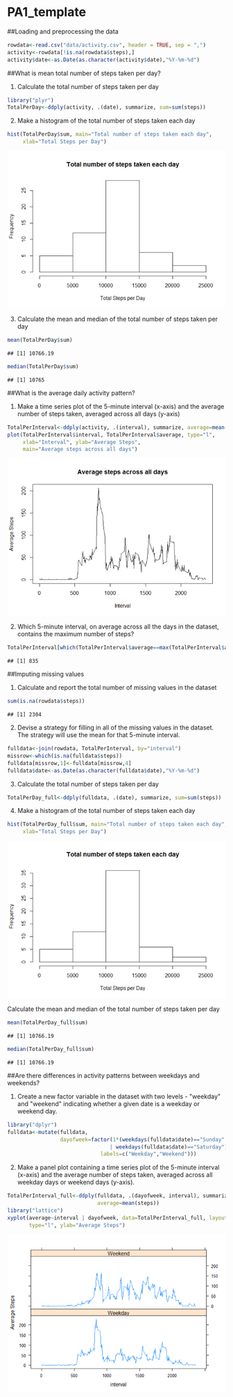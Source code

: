 # PA1_template



##Loading and preprocessing the data

```r
rowdata<-read.csv("data/activity.csv", header = TRUE, sep = ",")
activity<-rowdata[!is.na(rowdata$steps),]
activity$date<-as.Date(as.character(activity$date),"%Y-%m-%d")
```


  
##What is mean total number of steps taken per day?
1. Calculate the total number of steps taken per day

```r
library("plyr")
TotalPerDay<-ddply(activity, .(date), summarize, sum=sum(steps))
```


2. Make a histogram of the total number of steps taken each day

```r
hist(TotalPerDay$sum, main="Total number of steps taken each day", 
     xlab="Total Steps per Day")
```

![](PA1_template_files/figure-html/unnamed-chunk-3-1.png) 


3. Calculate the mean and median of the total number of steps taken per day

```r
mean(TotalPerDay$sum)
```

```
## [1] 10766.19
```

```r
median(TotalPerDay$sum)
```

```
## [1] 10765
```



##What is the average daily activity pattern?
1. Make a time series plot of the 5-minute interval (x-axis) and the average number of steps taken, averaged across all days (y-axis)

```r
TotalPerInterval<-ddply(activity, .(interval), summarize, average=mean(steps))
plot(TotalPerInterval$interval, TotalPerInterval$average, type="l", 
     xlab="Interval", ylab="Average Steps", 
     main="Average steps across all days")
```

![](PA1_template_files/figure-html/unnamed-chunk-5-1.png) 


2. Which 5-minute interval, on average across all the days in the dataset, contains the maximum number of steps?

```r
TotalPerInterval[which(TotalPerInterval$average==max(TotalPerInterval$average)),1]
```

```
## [1] 835
```



##Imputing missing values
1. Calculate and report the total number of missing values in the dataset 

```r
sum(is.na(rowdata$steps))
```

```
## [1] 2304
```


2. Devise a strategy for filling in all of the missing values in the dataset. The strategy will use the mean for that 5-minute interval.

```r
fulldata<-join(rowdata, TotalPerInterval, by="interval")
missrow<-which(is.na(fulldata$steps))
fulldata[missrow,1]<-fulldata[missrow,4]
fulldata$date<-as.Date(as.character(fulldata$date),"%Y-%m-%d")
```


3. Calculate the total number of steps taken per day

```r
TotalPerDay_full<-ddply(fulldata, .(date), summarize, sum=sum(steps))
```


4. Make a histogram of the total number of steps taken each day

```r
hist(TotalPerDay_full$sum, main="Total number of steps taken each day", 
     xlab="Total Steps per Day")
```

![](PA1_template_files/figure-html/unnamed-chunk-10-1.png) 


   Calculate the mean and median of the total number of steps taken per day

```r
mean(TotalPerDay_full$sum)
```

```
## [1] 10766.19
```

```r
median(TotalPerDay_full$sum)
```

```
## [1] 10766.19
```



##Are there differences in activity patterns between weekdays and weekends?
1. Create a new factor variable in the dataset with two levels - "weekday" and "weekend" indicating whether a given date is a weekday or weekend day.

```r
library("dplyr")
fulldata<-mutate(fulldata, 
                 dayofweek=factor(1*(weekdays(fulldata$date)=="Sunday" 
                                 | weekdays(fulldata$date)=="Saturday"), 
                              labels=c("Weekday","Weekend")))
```


2. Make a panel plot containing a time series plot of the 5-minute interval (x-axis) and the average number of steps taken, averaged across all weekday days or weekend days (y-axis). 

```r
TotalPerInterval_full<-ddply(fulldata, .(dayofweek, interval), summarize,
                             average=mean(steps))
library("lattice")
xyplot(average~interval | dayofweek, data=TotalPerInterval_full, layout=c(1,2),
       type="l", ylab="Average Steps")
```

![](PA1_template_files/figure-html/unnamed-chunk-13-1.png) 
